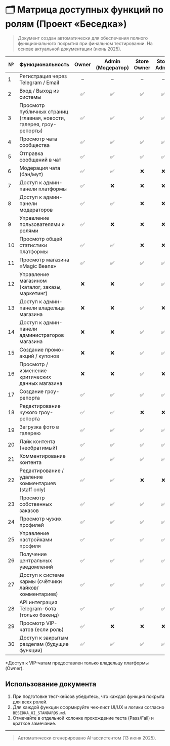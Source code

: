 # 🗂️ Матрица доступных функций по ролям (Проект «Беседка»)

> Документ создан автоматически для обеспечения полного функционального покрытия при финальном тестировании. На основе актуальной документации (июнь 2025).

| № | Функциональность | Owner | Admin (Модератор) | Store Owner | Store Admin | User | Guest |
|---|------------------|:-----:|:----------------:|:-----------:|:-----------:|:----:|:-----:|
| 1 | Регистрация через Telegram / Email | – | – | – | – | ✅ | ✅ |
| 2 | Вход / Выход из системы | ✅ | ✅ | ✅ | ✅ | ✅ | ✅ |
| 3 | Просмотр публичных страниц (главная, новости, галерея, гроу-репорты) | ✅ | ✅ | ✅ | ✅ | ✅ | ✅ |
| 4 | Просмотр чата сообщества | ✅ | ✅ | ✅ | ✅ | ✅ | ❌ |
| 5 | Отправка сообщений в чат | ✅ | ✅ | ✅ | ✅ | ✅ | ❌ |
| 6 | Модерация чата (бан/мут) | ✅ | ✅ | ❌ | ❌ | ❌ | ❌ |
| 7 | Доступ к админ-панели платформы | ✅ | ❌ | ❌ | ❌ | ❌ | ❌ |
| 8 | Доступ к админ-панели модераторов | ✅ | ✅ | ❌ | ❌ | ❌ | ❌ |
| 9 | Управление пользователями и ролями | ✅ | ❌ | ❌ | ❌ | ❌ | ❌ |
|10 | Просмотр общей статистики платформы | ✅ | ✅ | ❌ | ❌ | ❌ | ❌ |
|11 | Просмотр магазина «Magic Beans» | ✅ | ✅ | ✅ | ✅ | ✅ | ✅ |
|12 | Управление магазином (каталог, заказы, маркетинг) | ❌ | ❌ | ✅ | ✅ | ❌ | ❌ |
|13 | Доступ к админ-панели владельца магазина | ❌ | ❌ | ✅ | ❌ | ❌ | ❌ |
|14 | Доступ к админ-панели администраторов магазина | ❌ | ❌ | ✅ | ✅ | ❌ | ❌ |
|15 | Создание промо-акций / купонов | ❌ | ❌ | ✅ | ✅ | ❌ | ❌ |
|16 | Просмотр / изменение критических данных магазина | ❌ | ❌ | ✅ | ❌ | ❌ | ❌ |
|17 | Создание гроу-репорта | ✅ | ✅ | ✅ | ✅ | ✅ | ❌ |
|18 | Редактирование чужого гроу-репорта | ✅ | ✅ | ❌ | ❌ | ❌ | ❌ |
|19 | Загрузка фото в галерею | ✅ | ✅ | ✅ | ✅ | ✅ | ❌ |
|20 | Лайк контента (необратимый) | ✅ | ✅ | ✅ | ✅ | ✅ | ❌ |
|21 | Комментирование контента | ✅ | ✅ | ✅ | ✅ | ✅ | ❌ |
|22 | Редактирование / удаление комментариев (staff only) | ✅ | ✅ | ❌ | ❌ | ❌ | ❌ |
|23 | Просмотр собственных заказов | ✅ | ✅ | ✅ | ✅ | ✅ | ❌ |
|24 | Просмотр чужих профилей | ✅ | ✅ | ✅ | ✅ | ✅ | ✅ |
|25 | Управление настройками профиля | ✅ | ✅ | ✅ | ✅ | ✅ | ❌ |
|26 | Получение центральных уведомлений | ✅ | ✅ | ✅ | ✅ | ✅ | ❌ |
|27 | Доступ к системе кармы (счётчики лайков/комментариев) | ✅ | ✅ | ✅ | ✅ | ✅ | ❌ |
|28 | API интеграция Telegram-бота (только бэкенд) | ✅ | ✅ | ✅ | ✅ | ❌ | ❌ |
|29 | Просмотр VIP-чатов (если роль) | ✅ | ❌ | ❌ | ❌ | ❌ | ❌ |
|30 | Доступ к закрытым разделам (будущие функции) | ✅ | ✅ | ✅ | ✅ | ❌ | ❌ |

*Доступ к VIP-чатам предоставлен только владельцу платформы (Owner).

## Использование документа

1. При подготовке тест-кейсов убедитесь, что каждая функция покрыта для всех ролей.
2. Для каждой функции сформируйте чек-лист UI/UX и логики согласно `BESEDKA_UI_STANDARDS.md`.
3. Отмечайте в отдельной колонке прохождение теста (Pass/Fail) и краткое замечание.

---

> Автоматически сгенерировано AI-ассистентом (13 июня 2025). 
